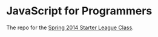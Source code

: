 # JavaScript for Programmers

The repo for the [Spring 2014 Starter League Class](http://www.starterleague.com/javascript).